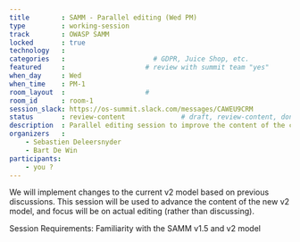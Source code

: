 ```yaml
---
title        : SAMM - Parallel editing (Wed PM)
type         : working-session
track        : OWASP SAMM
locked       : true
technology   :
categories   :                      # GDPR, Juice Shop, etc.
featured     :                    # review with summit team "yes"
when_day     : Wed
when_time    : PM-1
room_layout  :                    #
room_id      : room-1
session_slack: https://os-summit.slack.com/messages/CAWEU9CRM
status       : review-content              # draft, review-content, done
description  : Parallel editing session to improve the content of the current model
organizers   :
    - Sebastien Deleersnyder
    - Bart De Win
participants:
    - you ?
---
```


We will implement changes to the current v2 model based on previous discussions. This session will be used to advance the content of the new v2 model, and focus will be on actual editing (rather than discussing). 

Session Requirements: Familiarity with the SAMM v1.5 and v2 model
